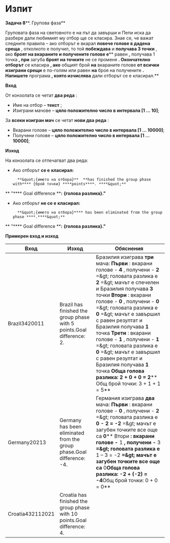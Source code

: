 ﻿# Изпит

**Задача 8****. Групова фаза**

Груповата фаза на световното е на път да завърши и Пепи иска да разбере дали любимият му отбор ще се класира. Знае се, че важат следните правила – ако отборът е вкарал **повече голове в дадена среща** , отколкото е получил, то той **побеждава** и **получава 3 точки** , ако **броят на вкараните и получените голове е**** равен **,** получава 1 точка **, при** загуба **броят на точките** не се променя **. Окончателно отборът** се класира **, ако** общият брой **на** вкараните голове **от всички изиграни срещи** е по-голям или равен **на** броя на получените **. Напишете** програма **, която изчислява** дали отборът се е класирал.**

**Вход**

От конзолата се четат **два реда** :

- Име на отбор – **текст** ;
- Изиграни мачове  – **цяло положително число в интервала [1 … 10]**;

За **всеки изигран мач** се четат **нови два реда** :

- Вкарани голове  – **цяло положително число в интервала [1 … 10000]**;
- Получени голове  – **цяло положително число в интервала [1 … 10000]**;

**Изход**

На конзолата се отпечатват два реда:

- Ако отборът **се е**  **класирал:**

        **&quot;{името на отбора}**  **has finished the group phase with**** {брой точки} ****points****. ****&quot;**

**        &quot;**** Goal difference ****:**  **{голова разлика}.&quot;**

- Ако отборът **не се е**  **класирал:**

        **&quot;{името на отбора}**** has been eliminated from the group phase ****.****&quot;**

**      &quot;**** Goal difference ****:**  **{голова разлика}.&quot;**

**Примерен вход и изход**

| **Вход** | **Изход** | **Обяснения** |
| --- | --- | --- |
| Brazil3420011 | Brazil has finished the group phase with 5 points.Goal difference: 2. | Бразилия изиграва **три** мача: **Първи** :  вкарани голове - **4** , получени - **2** =\&gt; головата разлика е **2** =\&gt; мачът е спечелен и Бразилия получава **3** точки **Втори** :  вкарани голове - **0** , получени - **0** =\&gt; головата разлика е **0** =\&gt; мачът е завършил с равен резултат и Бразилия получава **1** точка **Трети** :  вкарани голове - **1** , получени - **1** =\&gt; головата разлика е **0** =\&gt; мачът е завършил с равен резултат и Бразилия получава **1** точка **Обща голова разлика: 2 + 0 + 0 = 2**** Общ брой точки: 3 + 1 + 1 = 5** |
| Germany20213 | Germany has been eliminated from the group phase.Goal difference: -4. | Германия изиграва **два** мача: **Първи** :  вкарани голове - **0** , получени - **2** =\&gt; головата разлика е **0 - 2 = -2** =\&gt; мачът е загубен точките все още са **0**** Втори **:  вкарани голове -** 1 **, получени -** 3 **=\&gt; головата разлика е** 1 – 3 = -2 **=\&gt; мачът е загубен точките все още са** 0****Обща голова разлика: -2 + (-2) = -4****Общ брой точки: 0 + 0 = 0** |
| Croatia432112021 | Croatia has finished the group phase with 10 points.Goal difference: 4. |   |